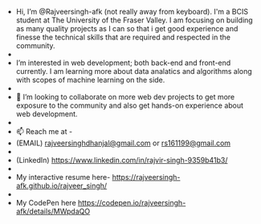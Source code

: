 - Hi, I’m @Rajveersingh-afk (not really away from keyboard). I'm a BCIS student at The University of the Fraser Valley. I am focusing on building as many quality projects as I can   so that i get good experience and finesse the technical skills that are required and respected in the community. 
- 
- I’m interested in web development; both back-end and front-end currently. I am learning more about data analatics and algorithms along with scopes of machine learning on the       side.
- 
- 💞️ I’m looking to collaborate on more web dev projects to get more exposure to the community and also get hands-on experience about web development.
- 
- 📫 Reach me at -
- (EMAIL) rajveersinghdhanjal@gmail.com or rs161199@gmail.com
-   
- (LinkedIn) https://www.linkedin.com/in/rajvir-singh-9359b41b3/
- 
- My interactive resume here- https://rajveersingh-afk.github.io/rajveer_singh/
- 
- My CodePen here https://codepen.io/rajveersingh-afk/details/MWpdaQO 

